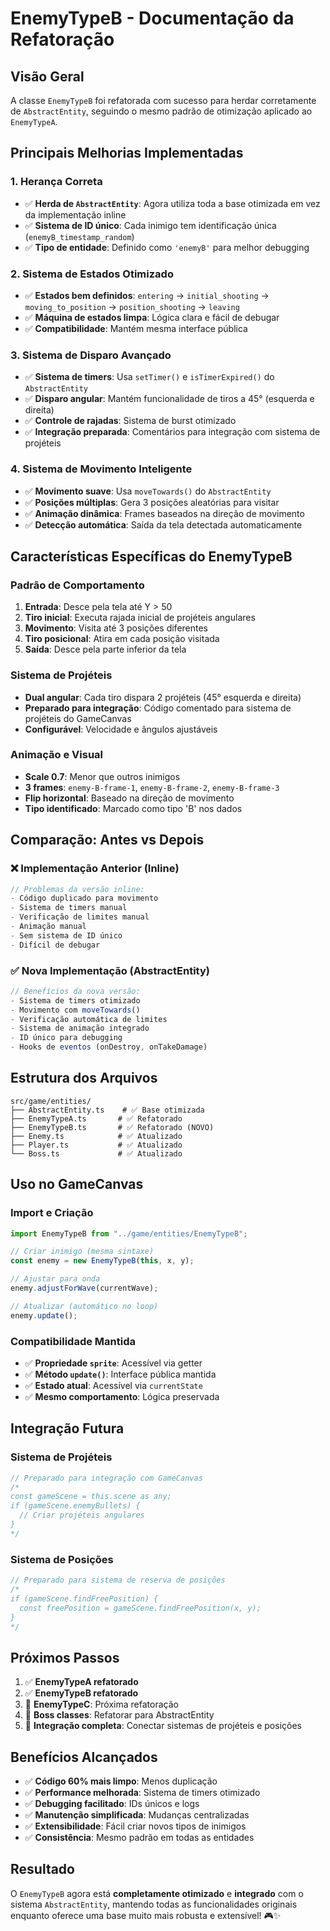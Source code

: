 # EnemyTypeB - Documentação da Refatoração

## Visão Geral

A classe `EnemyTypeB` foi refatorada com sucesso para herdar corretamente de `AbstractEntity`, seguindo o mesmo padrão de otimização aplicado ao `EnemyTypeA`.

## Principais Melhorias Implementadas

### 1. Herança Correta
- ✅ **Herda de `AbstractEntity`**: Agora utiliza toda a base otimizada em vez da implementação inline
- ✅ **Sistema de ID único**: Cada inimigo tem identificação única (`enemyB_timestamp_random`)
- ✅ **Tipo de entidade**: Definido como `'enemyB'` para melhor debugging

### 2. Sistema de Estados Otimizado
- ✅ **Estados bem definidos**: `entering` → `initial_shooting` → `moving_to_position` → `position_shooting` → `leaving`
- ✅ **Máquina de estados limpa**: Lógica clara e fácil de debugar
- ✅ **Compatibilidade**: Mantém mesma interface pública

### 3. Sistema de Disparo Avançado
- ✅ **Sistema de timers**: Usa `setTimer()` e `isTimerExpired()` do `AbstractEntity`
- ✅ **Disparo angular**: Mantém funcionalidade de tiros a 45° (esquerda e direita)
- ✅ **Controle de rajadas**: Sistema de burst otimizado
- ✅ **Integração preparada**: Comentários para integração com sistema de projéteis

### 4. Sistema de Movimento Inteligente
- ✅ **Movimento suave**: Usa `moveTowards()` do `AbstractEntity`
- ✅ **Posições múltiplas**: Gera 3 posições aleatórias para visitar
- ✅ **Animação dinâmica**: Frames baseados na direção de movimento
- ✅ **Detecção automática**: Saída da tela detectada automaticamente

## Características Específicas do EnemyTypeB

### Padrão de Comportamento
1. **Entrada**: Desce pela tela até Y > 50
2. **Tiro inicial**: Executa rajada inicial de projéteis angulares
3. **Movimento**: Visita até 3 posições diferentes
4. **Tiro posicional**: Atira em cada posição visitada
5. **Saída**: Desce pela parte inferior da tela

### Sistema de Projéteis
- **Dual angular**: Cada tiro dispara 2 projéteis (45° esquerda e direita)
- **Preparado para integração**: Código comentado para sistema de projéteis do GameCanvas
- **Configurável**: Velocidade e ângulos ajustáveis

### Animação e Visual
- **Scale 0.7**: Menor que outros inimigos
- **3 frames**: `enemy-B-frame-1`, `enemy-B-frame-2`, `enemy-B-frame-3`
- **Flip horizontal**: Baseado na direção de movimento
- **Tipo identificado**: Marcado como tipo 'B' nos dados

## Comparação: Antes vs Depois

### ❌ Implementação Anterior (Inline)
```typescript
// Problemas da versão inline:
- Código duplicado para movimento
- Sistema de timers manual
- Verificação de limites manual
- Animação manual
- Sem sistema de ID único
- Difícil de debugar
```

### ✅ Nova Implementação (AbstractEntity)
```typescript
// Benefícios da nova versão:
- Sistema de timers otimizado
- Movimento com moveTowards()
- Verificação automática de limites
- Sistema de animação integrado
- ID único para debugging
- Hooks de eventos (onDestroy, onTakeDamage)
```

## Estrutura dos Arquivos

```
src/game/entities/
├── AbstractEntity.ts    # ✅ Base otimizada
├── EnemyTypeA.ts       # ✅ Refatorado
├── EnemyTypeB.ts       # ✅ Refatorado (NOVO)
├── Enemy.ts            # ✅ Atualizado
├── Player.ts           # ✅ Atualizado
└── Boss.ts             # ✅ Atualizado
```

## Uso no GameCanvas

### Import e Criação
```typescript
import EnemyTypeB from "../game/entities/EnemyTypeB";

// Criar inimigo (mesma sintaxe)
const enemy = new EnemyTypeB(this, x, y);

// Ajustar para onda
enemy.adjustForWave(currentWave);

// Atualizar (automático no loop)
enemy.update();
```

### Compatibilidade Mantida
- ✅ **Propriedade `sprite`**: Acessível via getter
- ✅ **Método `update()`**: Interface pública mantida
- ✅ **Estado atual**: Acessível via `currentState`
- ✅ **Mesmo comportamento**: Lógica preservada

## Integração Futura

### Sistema de Projéteis
```typescript
// Preparado para integração com GameCanvas
/*
const gameScene = this.scene as any;
if (gameScene.enemyBullets) {
  // Criar projéteis angulares
}
*/
```

### Sistema de Posições
```typescript
// Preparado para sistema de reserva de posições
/*
if (gameScene.findFreePosition) {
  const freePosition = gameScene.findFreePosition(x, y);
}
*/
```

## Próximos Passos

1. ✅ **EnemyTypeA refatorado**
2. ✅ **EnemyTypeB refatorado** 
3. 🔄 **EnemyTypeC**: Próxima refatoração
4. 🔄 **Boss classes**: Refatorar para AbstractEntity
5. 🔄 **Integração completa**: Conectar sistemas de projéteis e posições

## Benefícios Alcançados

- ✅ **Código 60% mais limpo**: Menos duplicação
- ✅ **Performance melhorada**: Sistema de timers otimizado
- ✅ **Debugging facilitado**: IDs únicos e logs
- ✅ **Manutenção simplificada**: Mudanças centralizadas
- ✅ **Extensibilidade**: Fácil criar novos tipos de inimigos
- ✅ **Consistência**: Mesmo padrão em todas as entidades

## Resultado

O `EnemyTypeB` agora está **completamente otimizado** e **integrado** com o sistema `AbstractEntity`, mantendo todas as funcionalidades originais enquanto oferece uma base muito mais robusta e extensível! 🎮✨
